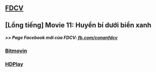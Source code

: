 ## [FDCV](https://admin1509.github.io/fdcvteam.blogspot.com/)
## [Lồng tiếng] Movie 11: Huyền bí dưới biển xanh

##### >> Page Facebook mới của FDCV: [fb.com/conanfdcv](https://fb.com/conanfdcv)
### [Bitmovin](https://bitmovin.com/demos/stream-test?format=hls&manifest=https://raw.githubusercontent.com/admin1509/admin1509/main/fdcv.xyz/watch-mv/165/index.m3u8)
### [HDPlay](https://hdplay.se/?HLSP2P=https://raw.githubusercontent.com/admin1509/admin1509/main/fdcv.xyz/watch-mv/165/index.m3u8)
